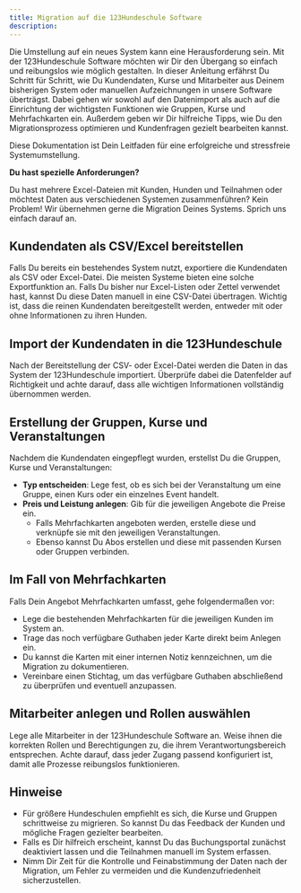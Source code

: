 ```yaml
---
title: Migration auf die 123Hundeschule Software
description:
---
```


Die Umstellung auf ein neues System kann eine Herausforderung sein. Mit der 123Hundeschule Software möchten wir Dir den Übergang so einfach und reibungslos wie möglich gestalten. In dieser Anleitung erfährst Du Schritt für Schritt, wie Du Kundendaten, Kurse und Mitarbeiter aus Deinem bisherigen System oder manuellen Aufzeichnungen in unsere Software überträgst. Dabei gehen wir sowohl auf den Datenimport als auch auf die Einrichtung der wichtigsten Funktionen wie Gruppen, Kurse und Mehrfachkarten ein. Außerdem geben wir Dir hilfreiche Tipps, wie Du den Migrationsprozess optimieren und Kundenfragen gezielt bearbeiten kannst.

Diese Dokumentation ist Dein Leitfaden für eine erfolgreiche und stressfreie Systemumstellung.

**Du hast spezielle Anforderungen?**

Du hast mehrere Excel-Dateien mit Kunden, Hunden und Teilnahmen oder möchtest Daten aus verschiedenen Systemen zusammenführen? Kein Problem! Wir übernehmen gerne die Migration Deines Systems. Sprich uns einfach darauf an.

## Kundendaten als CSV/Excel bereitstellen
Falls Du bereits ein bestehendes System nutzt, exportiere die Kundendaten als CSV oder Excel-Datei. Die meisten Systeme bieten eine solche Exportfunktion an. Falls Du bisher nur Excel-Listen oder Zettel verwendet hast, kannst Du diese Daten manuell in eine CSV-Datei übertragen. Wichtig ist, dass die reinen Kundendaten bereitgestellt werden, entweder mit oder ohne Informationen zu ihren Hunden.

## Import der Kundendaten in die 123Hundeschule
Nach der Bereitstellung der CSV- oder Excel-Datei werden die Daten in das System der 123Hundeschule importiert. Überprüfe dabei die Datenfelder auf Richtigkeit und achte darauf, dass alle wichtigen Informationen vollständig übernommen werden.

## Erstellung der Gruppen, Kurse und Veranstaltungen
Nachdem die Kundendaten eingepflegt wurden, erstellst Du die Gruppen, Kurse und Veranstaltungen:

- **Typ entscheiden**: Lege fest, ob es sich bei der Veranstaltung um eine Gruppe, einen Kurs oder ein einzelnes Event handelt.
- **Preis und Leistung anlegen**: Gib für die jeweiligen Angebote die Preise ein.
    - Falls Mehrfachkarten angeboten werden, erstelle diese und verknüpfe sie mit den jeweiligen Veranstaltungen.
    - Ebenso kannst Du Abos erstellen und diese mit passenden Kursen oder Gruppen verbinden.

## Im Fall von Mehrfachkarten
Falls Dein Angebot Mehrfachkarten umfasst, gehe folgendermaßen vor:

- Lege die bestehenden Mehrfachkarten für die jeweiligen Kunden im System an.
- Trage das noch verfügbare Guthaben jeder Karte direkt beim Anlegen ein.
- Du kannst die Karten mit einer internen Notiz kennzeichnen, um die Migration zu dokumentieren.
- Vereinbare einen Stichtag, um das verfügbare Guthaben abschließend zu überprüfen und eventuell anzupassen.

## Mitarbeiter anlegen und Rollen auswählen
Lege alle Mitarbeiter in der 123Hundeschule Software an. Weise ihnen die korrekten Rollen und Berechtigungen zu, die ihrem Verantwortungsbereich entsprechen. Achte darauf, dass jeder Zugang passend konfiguriert ist, damit alle Prozesse reibungslos funktionieren.

## Hinweise
- Für größere Hundeschulen empfiehlt es sich, die Kurse und Gruppen schrittweise zu migrieren. So kannst Du das Feedback der Kunden und mögliche Fragen gezielter bearbeiten.
- Falls es Dir hilfreich erscheint, kannst Du das Buchungsportal zunächst deaktiviert lassen und die Teilnahmen manuell im System erfassen.
- Nimm Dir Zeit für die Kontrolle und Feinabstimmung der Daten nach der Migration, um Fehler zu vermeiden und die Kundenzufriedenheit sicherzustellen.
